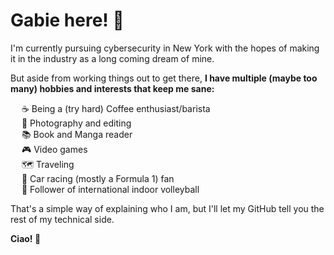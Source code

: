 # Gabie here! 👋

<!-- ### **About Me** <br/> -->

I'm currently pursuing cybersecurity in New York with the hopes of making it in the industry as a long coming dream of mine.  

But aside from working things out to get there, **I have multiple (maybe too many) hobbies and interests that keep me sane:**   

&emsp; ☕ Being a (try hard) Coffee enthusiast/barista  
&emsp; 📸 Photography and editing  
&emsp; 📚 Book and Manga reader  
&emsp; 🎮 Video games  
&emsp; 🗺 Traveling  
&emsp; 🏁 Car racing (mostly a Formula 1) fan  
&emsp; 🏐 Follower of international indoor volleyball  

That's a simple way of explaining who I am, but I'll let my GitHub tell you the rest of my technical side.  

**Ciao! 👋**


